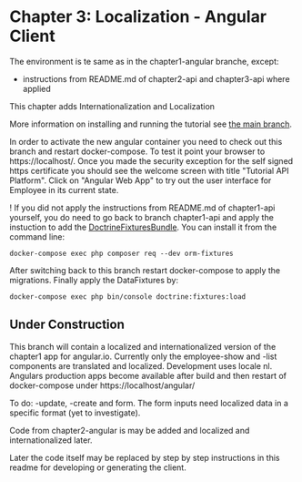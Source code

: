 Chapter 3: Localization - Angular Client
========================================

The environment is te same as in the chapter1-angular branche, except:
- instructions from README.md of chapter2-api and chapter3-api where applied

This chapter adds Internationalization and Localization

More information on installing and running the tutorial see [the main branch]( https://github.com/metaclass-nl/tutorial-api-platform).

In order to activate the new angular container you need to check out this branch and restart docker-compose.
To test it point your browser to https://localhost/. Once you made the 
security exception for the self signed https certificate you should see the
welcome screen with title "Tutorial API Platform". Click on "Angular Web App"
to try out the user interface for Employee in its current state.

! If you did not apply the instructions from README.md of chapter1-api
yourself, you do need to go back to branch chapter1-api and apply
the instuction to add  the [DoctrineFixturesBundle](https://symfony.com/doc/current/bundles/DoctrineFixturesBundle/index.html).
You can install it from the command line:
```shell
docker-compose exec php composer req --dev orm-fixtures
```
After switching back to this branch restart docker-compose to apply the migrations.
Finally apply the DataFixtures by:
```shell
docker-compose exec php bin/console doctrine:fixtures:load
```

Under Construction
------------------

This branch will contain a localized and internationalized version of the chapter1 app for angular.io.
Currently only the employee-show and -list components are translated and localized.
Development uses locale nl.
Angulars production apps become available after build and then restart of docker-compose
under https://localhost/angular/

To do: -update, -create and form. The form inputs need localized data in a specific format
(yet to investigate).

Code from chapter2-angular is may be added and localized and internationalized later.

Later the code itself may be replaced by step by step instructions in this readme 
for developing or generating the client. 
